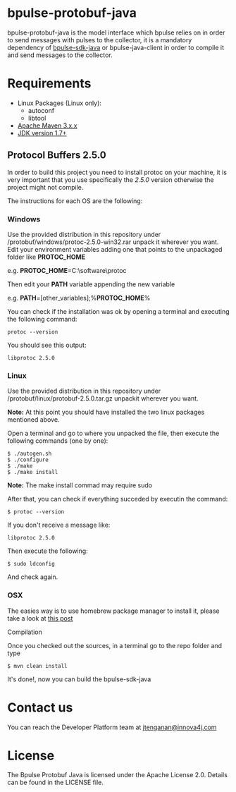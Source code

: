 # bpulse-protobuf-java

bpulse-protobuf-java is the model interface which bpulse relies on in order to send messages with pulses
to the collector, it is a mandatory dependency of [bpulse-sdk-java](https://github.com/bpulse/bpulse-sdk-java)  or bpulse-java-client in order to compile it and send messages to the collector.

# Requirements

* Linux Packages (Linux only):
  * autoconf
  * libtool
* [Apache Maven 3.x.x](https://maven.apache.org/download.cgi)
* [JDK version 1.7+](http://www.oracle.com/technetwork/java/javase/downloads/jdk7-downloads-1880260.html)

## Protocol Buffers 2.5.0 

In order to build this project you need to install protoc on your machine, it is very important that you use specifically the *2.5.0* version otherwise the project might not compile. 

The instructions for each OS are the following:

### Windows
Use the provided distribution in this repository under /protobuf/windows/protoc-2.5.0-win32.rar
unpack it wherever you want.
Edit your environment variables adding one that points to the unpackaged folder like **PROTOC_HOME**

e.g. **PROTOC_HOME**=C:\software\protoc

Then edit your **PATH** variable appending the new variable

e.g. **PATH**=\[other_variables];%**PROTOC_HOME**%

You can check if the installation was ok by opening a terminal and executing the following command:

```
protoc --version
```
You should see this output:
```
libprotoc 2.5.0
```

### Linux
Use the provided distribution in this repository under /protobuf/linux/protobuf-2.5.0.tar.gz
unpackit wherever you want.

**Note:** At this point you should have installed the two linux packages mentioned above.

Open a terminal and go to where you unpacked the file, then execute the following commands (one by one):

```
$ ./autogen.sh
$ ./configure
$ ./make
$ ./make install
```

**Note:** The make install commad may require sudo

After that, you can check if everything succeded by executin the command:

```
$ protoc --version
```

If you don't receive a message like:

```
libprotoc 2.5.0
```

Then execute the following:

```
$ sudo ldconfig
```
And check again.

### OSX
The easies way is to use homebrew package manager to install it, please take a look at [this post](http://stackoverflow.com/questions/21775151/installing-google-protocol-buffers-on-mac)


Compilation

Once you checked out the sources, in a terminal go to the repo folder and type

```
$ mvn clean install
```

It's done!, now you can build the bpulse-sdk-java

# Contact us

You can reach the Developer Platform team at jtenganan@innova4j.com

# License

The Bpulse Protobuf Java is licensed under the Apache License 2.0. Details can be found in the LICENSE file.

